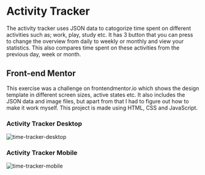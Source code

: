 # Activity Tracker

The activity tracker uses JSON data to catogorize time spent on different activities such as; work, play, study etc.
It has 3 button that you can press to change the overview from daily to weekly or monthly and view your statistics. 
This also compares time spent on these activities from the previous day, week or month. 

## Front-end Mentor

This exercise was a challenge on frontendmentor.io which shows the design template in different screen sizes, active states etc.
It also includes the JSON data and image files, but apart from that I had to figure out how to make it work myself.
This project is made using HTML, CSS and JavaScript.

### Activity Tracker Desktop

![time-tracker-desktop](https://user-images.githubusercontent.com/107483021/206524040-713e6374-0366-4b03-83fc-085572361b33.png)

### Activity Tracker Mobile

![time-tracker-mobile](https://user-images.githubusercontent.com/107483021/206524073-b90eb6de-1ede-4005-ae9a-03df1582c277.png)
